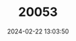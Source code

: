 ---
title: "20053"
category: "Scotinomys xerampelinus"
draft: false
date: 2024-02-22 13:03:50
languages:
  English: ["Chiriqui Brown Mouse", "Long-tailed Singing Mouse"]
---